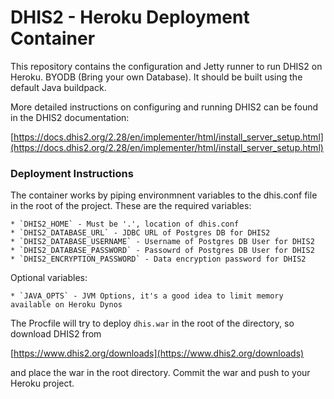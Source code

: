 # DHIS2 - Heroku Deployment Container

This repository contains the configuration and Jetty runner to run DHIS2 on Heroku.  BYODB (Bring your own Database).  It should be built using the default Java buildpack.

More detailed instructions on configuring and running DHIS2 can be found in the DHIS2 documentation:

[https://docs.dhis2.org/2.28/en/implementer/html/install_server_setup.html](https://docs.dhis2.org/2.28/en/implementer/html/install_server_setup.html)


### Deployment Instructions

The container works by piping environmnent variables to the dhis.conf file in the root of the project.  These are the required variables:

    * `DHIS2_HOME` - Must be '.', location of dhis.conf
    * `DHIS2_DATABASE_URL` - JDBC URL of Postgres DB for DHIS2
    * `DHIS2_DATABASE_USERNAME` - Username of Postgres DB User for DHIS2
    * `DHIS2_DATABASE_PASSWORD` - Passowrd of Postgres DB User for DHIS2
    * `DHIS2_ENCRYPTION_PASSWORD` - Data encryption password for DHIS2

Optional variables:

    * `JAVA_OPTS` - JVM Options, it's a good idea to limit memory available on Heroku Dynos

The Procfile will try to deploy `dhis.war` in the root of the directory, so download DHIS2 from

[https://www.dhis2.org/downloads](https://www.dhis2.org/downloads)

and place the war in the root directory.  Commit the war and push to your Heroku project.